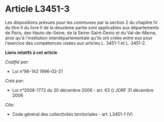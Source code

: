 # Article L3451-3

Les dispositions prévues pour les communes par la section 2 du chapitre IV du titre II du livre II de la deuxième partie sont
applicables aux départements de Paris, des Hauts-de-Seine, de la Seine-Saint-Denis et du Val-de-Marne, ainsi qu'à
l'institution interdépartementale qu'ils ont créée entre eux pour l'exercice des compétences visées aux articles L. 3451-1 et
L. 3451-2.

**Liens relatifs à cet article**

_Codifié par_:

  - Loi n°96-142 1996-02-21

_Créé par_:

  - Loi n°2006-1772 du 30 décembre 2006 - art. 63 () JORF 31 décembre 2006

_Cite_:

  - Code général des collectivités territoriales - art. L3451-1 (V)
